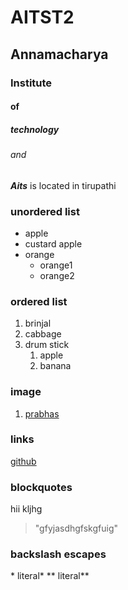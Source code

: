 # AITST2
## Annamacharya 
### Institute
#### of
##### technology
###### and

___Aits___ is located in tirupathi

### unordered list
* apple
* custard apple
* orange
  * orange1
  * orange2

### ordered list
1. brinjal
2. cabbage
3. drum stick
   1. apple
   2. banana

### image
1. [prabhas](https://th.thgim.com/entertainment/movies/f4i6ly/article30920692.ece/alternates/FREE_435/prabhas)

### links
[github](https://github.com/KrishnaVenkataPathi/AITST2/edit/master/README.md)

### blockquotes
hii kljhg
> "gfyjasdhgfskgfuig"
### backslash escapes
\* literal\*
\** literal\**
